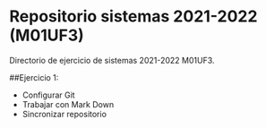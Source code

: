 # Repositorio sistemas 2021-2022 (M01UF3)
Directorio de ejercicio de sistemas 2021-2022 M01UF3.


##Ejercicio 1:
* Configurar Git
* Trabajar con Mark Down
* Sincronizar repositorio
